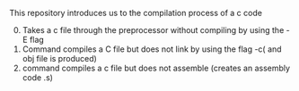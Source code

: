 This repository introduces us to the compilation process of a c code

0. Takes a c file through the preprocessor without compiling by using the -E flag
1. Command compiles a C file but does not link by using the flag -c( and obj file is produced)
2. command compiles a c file but does not assemble (creates an assembly code .s)

